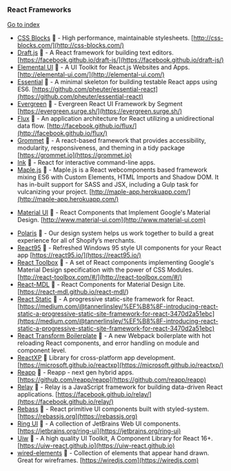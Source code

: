 ### React Frameworks
[Go to index](https://github.com/cdleon/awesome-front-end#index)
* [CSS Blocks](https://github.com/linkedin/css-blocks) :gift_heart: - High performance, maintainable stylesheets. [http://css-blocks.com/](http://css-blocks.com/)
* [Draft.js](https://github.com/facebook/draft-js) :gift_heart: - A React framework for building text editors. [https://facebook.github.io/draft-js/](https://facebook.github.io/draft-js/)
* [Elemental UI](https://github.com/elementalui/elemental) :gift_heart: - A UI Toolkit for React.js Websites and Apps. [http://elemental-ui.com/](http://elemental-ui.com/)
* [Essential](http://pheuter.github.io/essential-react/) :gift_heart: - A minimal skeleton for building testable React apps using ES6. [https://github.com/pheuter/essential-react](https://github.com/pheuter/essential-react)
* [Evergreen](https://github.com/segmentio/evergreen) :gift_heart: - Evergreen React UI Framework by Segment [https://evergreen.surge.sh/](https://evergreen.surge.sh/)
* [Flux](https://github.com/facebook/flux) :gift_heart: - An application architecture for React utilizing a unidirectional data flow. [http://facebook.github.io/flux/](http://facebook.github.io/flux/)
* [Grommet](https://github.com/grommet/grommet) :gift_heart: - A react-based framework that provides accessibility, modularity, responsiveness, and theming in a tidy package [https://grommet.io](https://grommet.io)
* [Ink](https://github.com/vadimdemedes/ink) :gift_heart: - React for interactive command-line apps.
* [Maple.js](https://github.com/Wildhoney/Maple.js) :gift_heart: - Maple.js is a React webcomponents based framework mixing ES6 with Custom Elements, HTML Imports and Shadow DOM. It has in-built support for SASS and JSX, including a Gulp task for vulcanizing your project. [http://maple-app.herokuapp.com/](http://maple-app.herokuapp.com/)
- [Material UI](https://github.com/callemall/material-ui) :gift_heart: - React Components that Implement Google's Material Design. [http://www.material-ui.com](http://www.material-ui.com)
* [Polaris](https://polaris.shopify.com/) :gift_heart: - Our design system helps us work together to build a great experience for all of Shopify’s merchants.
* [React95](https://github.com/arturbien/React95) :gift_heart: - Refreshed Windows 95 style UI components for your React app [https://react95.io/](https://react95.io/)
* [React Toolbox](https://github.com/react-toolbox/react-toolbox) :gift_heart: - A set of React components implementing Google's Material Design specification with the power of CSS Modules. [http://react-toolbox.com/#/](http://react-toolbox.com/#/)
* [React-MDL](https://github.com/react-mdl/react-mdl) :gift_heart: - React Components for Material Design Lite. [https://react-mdl.github.io/react-mdl/)
* [React Static](https://github.com/nozzle/react-static) :gift_heart: - A progressive static-site framework for React. [https://medium.com/@tannerlinsley/%EF%B8%8F-introducing-react-static-a-progressive-static-site-framework-for-react-3470d2a51ebc](https://medium.com/@tannerlinsley/%EF%B8%8F-introducing-react-static-a-progressive-static-site-framework-for-react-3470d2a51ebc)
* [React Transform Boilerplate](https://github.com/gaearon/react-transform-boilerplate) :gift_heart: - A new Webpack boilerplate with hot reloading React components, and error handling on module and component level.
* [ReactXP](https://github.com/Microsoft/reactxp) :gift_heart: Library for cross-platform app development. [https://microsoft.github.io/reactxp](https://microsoft.github.io/reactxp/)
* [Reapp](https://github.com/reapp/reapp) :gift_heart: - Reapp - next gen hybrid apps. [https://github.com/reapp/reapp](https://github.com/reapp/reapp)
* [Relay](https://github.com/facebook/relay) :gift_heart: - Relay is a JavaScript framework for building data-driven React applications. [https://facebook.github.io/relay/](https://facebook.github.io/relay/)
* [Rebass](https://github.com/rebassjs/rebass) :gift_heart: - React primitive UI components built with styled-system. [https://rebassjs.org](https://rebassjs.org)
* [Ring UI](https://github.com/JetBrains/ring-ui) :gift_heart: - A collection of JetBrains Web UI components. [https://jetbrains.org/ring-ui](https://jetbrains.org/ring-ui)
* [Uiw](https://github.com/uiw-react/uiw) :gift_heart: - A high quality UI Toolkit, A Component Library for React 16+. [https://uiw-react.github.io](https://uiw-react.github.io)
* [wired-elements](https://github.com/wiredjs/wired-elements) :gift_heart: - Collection of elements that appear hand drawn. Great for wireframes. [https://wiredjs.com](https://wiredjs.com)
